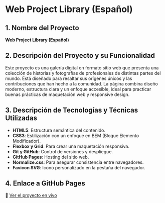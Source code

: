 # Web Project Library (Español)

## 1. Nombre del Proyecto
**Web Project Library (Español)**

## 2. Descripción del Proyecto y su Funcionalidad
Este proyecto es una galería digital en formato sitio web que presenta una colección de historias y fotografías de profesionales de distintas partes del mundo. Está diseñado para resaltar sus orígenes únicos y las contribuciones que han hecho a la comunidad. La página combina diseño moderno, estructura clara y un enfoque accesible, ideal para practicar buenas prácticas de maquetación web y responsive design.

## 3. Descripción de Tecnologías y Técnicas Utilizadas
- **HTML5**: Estructura semántica del contenido.
- **CSS3**: Estilización con un enfoque en BEM (Bloque Elemento Modificador).
- **Flexbox y Grid**: Para crear una maquetación responsiva.
- **Git y GitHub**: Control de versiones y despliegue.
- **GitHub Pages**: Hosting del sitio web.
- **Normalize.css**: Para asegurar consistencia entre navegadores.
- **Favicon SVG**: Icono personalizado en la pestaña del navegador.

## 4. Enlace a GitHub Pages
🔗 [Ver el proyecto en vivo](https://jacobcorp90.github.io/web_project_library_es/)
